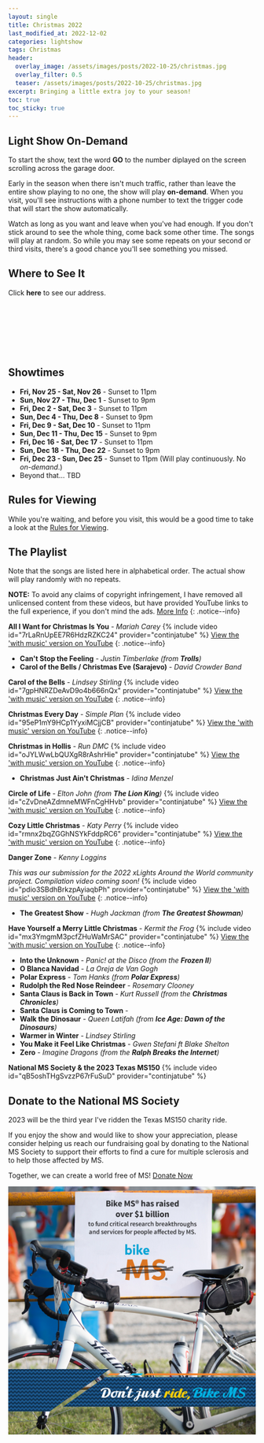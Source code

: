 ```yaml
---
layout: single
title: Christmas 2022
last_modified_at: 2022-12-02
categories: lightshow
tags: Christmas
header:
  overlay_image: /assets/images/posts/2022-10-25/christmas.jpg
  overlay_filter: 0.5
  teaser: /assets/images/posts/2022-10-25/christmas.jpg
excerpt: Bringing a little extra joy to your season!
toc: true
toc_sticky: true
---
```


## Light Show On-Demand

To start the show, text the word <b>GO</b> to the number diplayed on the screen scrolling across the garage door.

Early in the season when there isn't much traffic, rather than leave the entire show playing to no one, the show will play <b>on-demand</b>. When you visit, you'll see instructions with a phone number to text the trigger code that will start the show automatically. 

Watch as long as you want and leave when you've had enough. If you don't stick around to see the whole thing, come back some other time. The songs will play at random. So while you may see some repeats on your second or third visits, there's a good chance you'll see something you missed.

## Where to See It

Click <b><a onclick="document.getElementById('imgAddress').style.visibility='visible';">here</a></b> to see our address.

<img id="imgAddress" src="/assets/images/addresspic.png" style="visibility: hidden">

## Showtimes

* **Fri, Nov 25 - Sat, Nov 26** - Sunset to 11pm
* **Sun, Nov 27 - Thu, Dec 1** - Sunset to 9pm
* **Fri, Dec 2 - Sat, Dec 3** - Sunset to 11pm
* **Sun, Dec 4 - Thu, Dec 8** - Sunset to 9pm
* **Fri, Dec 9 - Sat, Dec 10** - Sunset to 11pm
* **Sun, Dec 11 - Thu, Dec 15** - Sunset to 9pm
* **Fri, Dec 16 - Sat, Dec 17** - Sunset to 11pm
* **Sun, Dec 18 - Thu, Dec 22** - Sunset to 9pm
* **Fri, Dec 23 - Sun, Dec 25** - Sunset to 11pm (Will play continuously. No *on-demand*.)
* Beyond that... TBD

## Rules for Viewing

While you're waiting, and before you visit, this would be a good time to take a look at the <a href="/lightshow/the_rules/">Rules for Viewing</a>.

## The Playlist
Note that the songs are listed here in alphabetical order. The actual show will play randomly with no repeats.

**NOTE:** To avoid any claims of copyright infringement, I have removed all unlicensed content from these videos, but have provided YouTube links to the full experience, if you don't mind the ads. [More Info](/notices/re-audio-removal-from-videos/)
{: .notice--info}

**All I Want for Christmas Is You** - *Mariah Carey*
{% include video id="7rLaRnUpEE7R6HdzRZKC24" provider="continjatube" %}
[View the 'with music' version on YouTube](https://youtu.be/Sm5JQn4hTv4)
{: .notice--info}

* **Can't Stop the Feeling** - *Justin Timberlake (from **Trolls**)*
* **Carol of the Bells / Christmas Eve (Sarajevo)** - *David Crowder Band*

**Carol of the Bells** - *Lindsey Stirling*
{% include video id="7gpHNRZDeAvD9o4b666nQx" provider="continjatube" %}
[View the 'with music' version on YouTube](https://youtu.be/Fi06gKeqoGY)
{: .notice--info}

**Christmas Every Day** - *Simple Plan*
{% include video id="95eP1mY9HCp1YyxiMCjjCB" provider="continjatube" %}
[View the 'with music' version on YouTube](https://youtu.be/4PoI1JGL7HA)
{: .notice--info}

**Christmas in Hollis** - *Run DMC*
{% include video id="oJYLWwLbQUXgR8rAshrHie" provider="continjatube" %}
[View the 'with music' version on YouTube](https://youtu.be/ig84VReq0oU)
{: .notice--info}

* **Christmas Just Ain't Christmas** - *Idina Menzel*

**Circle of Life** - *Elton John (from **The Lion King**)*
{% include video id="cZvDneAZdmneMWFnCgHHvb" provider="continjatube" %}
[View the 'with music' version on YouTube](https://youtu.be/_PZyKfrwDwE)
{: .notice--info}

**Cozy Little Christmas** - *Katy Perry*
{% include video id="rmnx2bqZGGhNSYkFddpRC6" provider="continjatube" %}
[View the 'with music' version on YouTube](https://youtu.be/APvK6sUjJb0)
{: .notice--info}

**Danger Zone** - *Kenny Loggins*

*This was our submission for the 2022 xLights Around the World community project. Compilation video coming soon!*
{% include video id="pdio3SBdhBrkzpAyiaqbPh" provider="continjatube" %}
[View the 'with music' version on YouTube](https://youtu.be/_8wpxYJwQC4)
{: .notice--info}

* **The Greatest Show** - *Hugh Jackman (from **The Greatest Showman**)*

**Have Yourself a Merry Little Christmas** - *Kermit the Frog*
{% include video id="mx3YmgmM3pcfZHuWaMrSAC" provider="continjatube" %}
[View the 'with music' version on YouTube](https://youtu.be/0ai-95D-X_c)
{: .notice--info}

* **Into the Unknown** - *Panic! at the Disco (from the **Frozen II**)*
* **O Blanca Navidad** - *La Oreja de Van Gogh*
* **Polar Express** - *Tom Hanks (from **Polar Express**)*
* **Rudolph the Red Nose Reindeer** - *Rosemary Clooney*
* **Santa Claus is Back in Town** - *Kurt Russell (from the **Christmas Chronicles**)*
* **Santa Claus is Coming to Town** - 
* **Walk the Dinosaur** - *Queen Latifah (from **Ice Age: Dawn of the Dinosaurs**)*
* **Warmer in Winter** - *Lindsey Stirling*
* **You Make it Feel Like Christmas** - *Gwen Stefani ft Blake Shelton*
* **Zero** - *Imagine Dragons (from the **Ralph Breaks the Internet**)*

**National MS Society & the 2023 Texas MS150**
{% include video id="qB5oshTHgSvzzP67rFuSuD" provider="continjatube" %}

## Donate to the National MS Society

2023 will be the third year I've ridden the Texas MS150 charity ride.

If you enjoy the show and would like to show your appreciation, please consider helping us reach our fundraising goal by donating to the National MS Society to support their efforts to find a cure for multiple sclerosis and to help those affected by MS. 

Together, we can create a world free of MS! [Donate Now](https://mssociety.donordrive.com/participant/chadgoode)

![National MS Society - BikeMS](/assets/images/splash/social_awareness_dont-just-ride-C.jpg)

